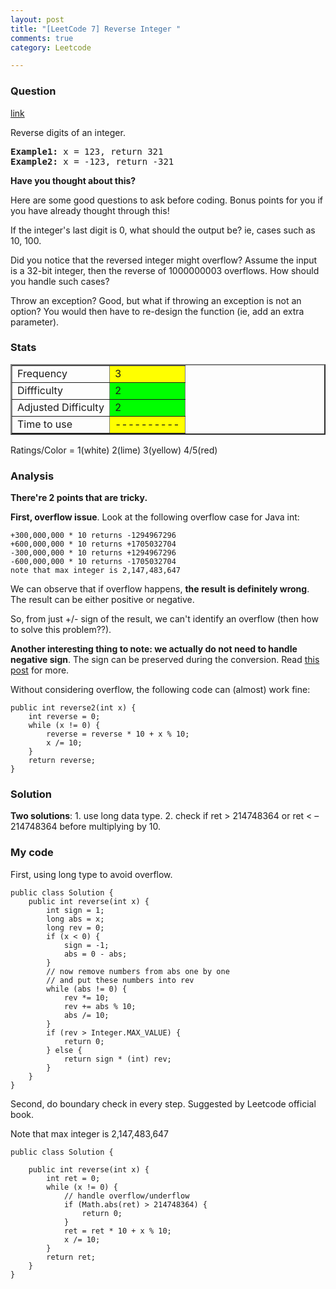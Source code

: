 ```yaml
---
layout: post
title: "[LeetCode 7] Reverse Integer "
comments: true
category: Leetcode

---
```


### Question 

[link](http://oj.leetcode.com/problems/reverse-integer/)

<div class="question-content">
<p></p><p>Reverse digits of an integer.</p>

<p style="font-family:monospace">
<b>Example1:</b> x =  123, return  321<br>
<b>Example2:</b> x = -123, return -321
</p>

<div class="spoilers"><b>Have you thought about this?</b>
<p>Here are some good questions to ask before coding. Bonus points for you if you have already thought through this!</p>
<p>If the integer's last digit is 0, what should the output be? ie, cases such as 10, 100.</p>
<p>Did you notice that the reversed integer might overflow? Assume the input is a 32-bit integer, then the reverse of 1000000003 overflows. How should you handle such cases?</p>
<p>Throw an exception? Good, but what if throwing an exception is not an option? You would then have to re-design the function (ie, add an extra parameter).</p>
</div><p></p>
</div>

### Stats

<table border="2">
	<tr>
		<td>Frequency</td>
		<td bgcolor="yellow">3</td>
	</tr>
	<tr>
		<td>Diffficulty</td>
		<td bgcolor="lime">2</td>
	</tr>
	<tr>
		<td>Adjusted Difficulty</td>
		<td bgcolor="lime">2</td>
	</tr>
	<tr>
		<td>Time to use</td>
		<td bgcolor="yellow">----------</td>
	</tr>
</table>

Ratings/Color = 1(white) 2(lime) 3(yellow) 4/5(red)

### Analysis

__There're 2 points that are tricky.__

__First, overflow issue__. Look at the following overflow case for Java int: 

	+300,000,000 * 10 returns -1294967296
    +600,000,000 * 10 returns +1705032704
	-300,000,000 * 10 returns +1294967296
	-600,000,000 * 10 returns -1705032704
    note that max integer is 2,147,483,647

We can observe that if overflow happens, __the result is definitely wrong__. The result can be either positive or negative. 

So, from just +/- sign of the result, we can't identify an overflow (then how to solve this problem??). 

__Another interesting thing to note: we actually do not need to handle negative sign__. The sign can be preserved during the conversion. Read [this post](http://fisherlei.blogspot.sg/2012/12/leetcode-reverse-integer.html) for more. 

Without considering overflow, the following code can (almost) work fine: 

    public int reverse2(int x) {
        int reverse = 0;
        while (x != 0) {
            reverse = reverse * 10 + x % 10;
            x /= 10;
        }
        return reverse;
    }

### Solution

__Two solutions__: 1. use long data type. 2. check if ret > 214748364 or ret < –214748364 before multiplying by 10. 

### My code 

First, using long type to avoid overflow.

    public class Solution {
        public int reverse(int x) {
            int sign = 1;
            long abs = x;
            long rev = 0;
            if (x < 0) {
                sign = -1;
                abs = 0 - abs;
            }
            // now remove numbers from abs one by one
            // and put these numbers into rev
            while (abs != 0) {
                rev *= 10;
                rev += abs % 10;
                abs /= 10;
            }
            if (rev > Integer.MAX_VALUE) {
                return 0;
            } else {
                return sign * (int) rev;
            }
        }
    }

Second, do boundary check in every step. Suggested by Leetcode official book. 

Note that max integer is 2,147,483,647

    public class Solution {

        public int reverse(int x) {
            int ret = 0;
            while (x != 0) {
                // handle overflow/underflow
                if (Math.abs(ret) > 214748364) {
                    return 0;
                }
                ret = ret * 10 + x % 10;
                x /= 10;
            }
            return ret;
        }
    }
